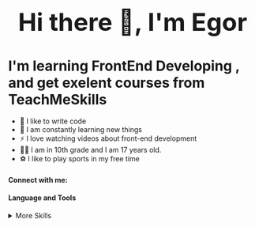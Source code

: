 <!-- <a><h1></h1></a>
<img  alt="Lines of code" src="https://img.shields.io/tokei/lines/github/AbzMijon/PracticeMySkills?color=blue&label=Lines%20in%20repository&logo=lines&logoColor=blue">
<img alt="GitHub top language" src="https://img.shields.io/github/languages/top/AbzMijon/TMS-FE24?label=The%20main%20language&style=for-the-badge">
![](https://img.shields.io/github/watchers/AbzMijon/TMS-FE24?style=social) -->
<!DOCTYPE html>
<html lang="en">
<head>
    <meta charset="UTF-8">
    <link rel="stylesheet" href="./fontawesome/css/all.min.css">
</head>
<body>
    <h2 class="hello__title" ><a href="#">Hi there 👋, I'm Egor</a></h2>
    <h1 class="main__title"> I'm learning FrontEnd Developing , and get exelent courses from <a href="https://teachmeskills.by/">TeachMeSkills</a></h1>
    <ul>
        <li>💪 I like to write code</li>
        <li>🥅 I am constantly learning new things</li>
        <li>⚡ I love watching videos about front-end development</li>
        <li>🤹🏽 I am in 10th grade and I am 17 years old.</li>
        <li>⚽ I like to play sports in my free time</li>
    </ul>
    <h4>Connect with me:</h4>
    <div class="connect__wrap">
        <a href="https://vk.com/abzmijon"><i class="fa-brands fa-vk"></i></a>
        <a href="https://www.instagram.com/abz.mijon/"><i class="fa-brands fa-instagram"></i></a>
    </div>
    <h4 class="tools">Language and Tools</h4>
    <a href="#"><i class="fa-brands fa-html5"></i></a>
    <a href="#"><i class="fa-brands fa-css3"></i></a>
    <a href="#"><i class="fa-brands fa-js"></i></a>
    <a href="#"><i class="fa-brands fa-sass"></i></a>
    <a href="#"></a>

<style>
.hello__title {
    font-size: 30px;
    color: #b1adad;
    text-align: center;
}
a {
    text-decoration: none;
}
a:hover {
    text-decoration: underline;
}
.hello__title {
    text-align: center;
    font-size: 50px;
}
.fa-brands {
    margin-right: 15px;
    font-size: 35px;
    color: #807f7f;
}
.fa-brands:hover {
    transform: scale(1.1);
}
.fa-html5 {
    color: orange;
}
.fa-css3 {
    color: blue;
}
.fa-js {
    color: yellow;
}
.fa-sass {
    color: #e77a8c;
}
</style>
</body>
</html>
<details>
<summary>More Skills</summary>
</details>
































<!-- - 👋 Hi, I’m @AbzMijon and im from Belarus
- 👀 I’m interested in Frontend Developing
- 🌱 I’m currently learning JavaScript now and taking excellent courses from TeachMeSkills!
- ▃▃▃▃▃▃▃▃▃▃▃▃▃▃▃
- ✅ At the moment I know:
- 1)HTML5
- 2)CSS3
- 3)FlexBox
- 4)Grid Layout
- 5)Bootstrap
- 6)FontAwesome
- 7)SwiperJS
- 8)Git
- 9)Cross-platform layout
- 10)SASS and SCSS
- 11)Npm
- 12)Parcel
- 13)JavaScript Basics
- ▃▃▃▃▃▃▃▃▃▃▃▃▃▃▃
- ☎ Contact me:
- ▼ Instagram - https://www.instagram.com/abz.mijon/
- ▼ Telegram - @Abz_mijon
- ▼ VK - vk.com/abzmijon
- ▼ Discord - ЕгР1К#9755
 -->

<!---
AbzMijon/AbzMijon is a ✨ special ✨ repository because its `README.md` (this file) appears on your GitHub profile.
You can click the Preview link to take a look at your changes.
--->
